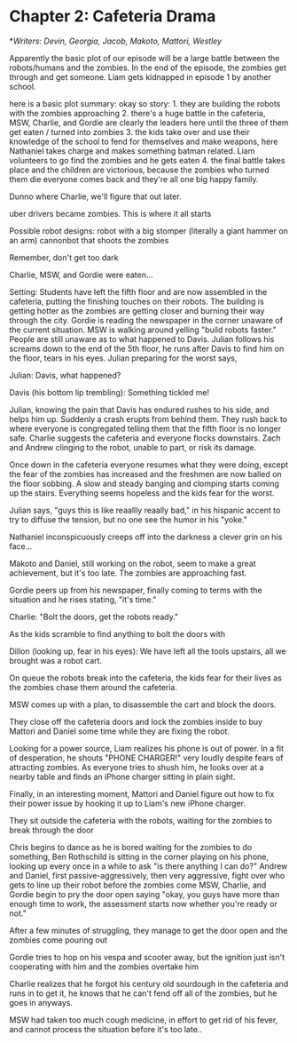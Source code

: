 # Chapter 2: Cafeteria Drama
**Writers: Devin, Georgia, Jacob, Makoto, Mattori, Westley*

Apparently the basic plot of our episode will be a large battle between the robots/humans and the zombies. In the end of the episode, the zombies get through and get someone.
Liam gets kidnapped in episode 1 by another school. 

here is a basic plot summary: okay so story: 1. they are building the robots with the zombies approaching 
2. there's a huge battle in the cafeteria, MSW, Charlie, and Gordie are clearly the leaders here until the three of them get eaten / turned into zombies 
3. the kids take over and use their knowledge of the school to fend for themselves and make weapons, here Nathaniel takes charge and makes something batman related. 
	Liam volunteers to go find the zombies and he gets eaten 
4. the final battle takes place and the children are victorious, because the zombies who turned them die everyone comes back and they're all one big happy family.

Dunno where Charlie, we'll figure that out later.

uber drivers became zombies. This is where it all starts

Possible robot designs: 
robot with a big stomper (literally a giant hammer on an arm)
cannonbot that shoots the zombies

Remember, don't get too dark

Charlie, MSW, and Gordie were eaten...


Setting:
Students have left the fifth floor and are now assembled in the cafeteria, putting the finishing touches on their robots. The building is getting hotter as the zombies are getting closer and burning their way through the city. Gordie is reading the newspaper in the corner unaware of the current situation. MSW is walking around yelling "build robots faster." People are still unaware as to what happened to Davis. Julian follows his screams down to the end of the 5th floor, he runs after Davis to find him on the floor, tears in his eyes. Julian preparing for the worst says,

Julian: Davis, what happened?

Davis (his bottom lip trembling): Something tickled me!  

Julian, knowing the pain that Davis has endured rushes to his side, and helps him up. Suddenly a crash erupts from behind them. They rush back to where everyone is congregated telling them that the fifth floor is no longer safe. Charlie suggests the cafeteria and everyone flocks downstairs. Zach and Andrew clinging to the robot, unable to part, or risk its damage. 

Once down in the cafeteria everyone resumes what they were doing, except the fear of the zombies has increased and the freshmen are now balled on the floor sobbing. A slow and steady banging and clomping starts coming up the stairs. Everything seems hopeless and the kids fear for the worst.

Julian says, "guys this is like reaallly reaally bad," in his hispanic accent to try to diffuse the tension, but no one see the humor in his "yoke."

Nathaniel inconspicuously creeps off into the darkness a clever grin on his face...

Makoto and Daniel, still working on the robot, seem to make a great achievement, but it's too late. The zombies are approaching fast. 

Gordie peers up from his newspaper, finally coming to terms with the situation and he rises stating, "it's time."

Charlie: "Bolt the doors, get the robots ready."

As the kids scramble to find anything to bolt the doors with

Dillon (looking up, fear in his eyes): We have left all the tools upstairs, all we brought was a robot cart.

On queue the robots break into the cafeteria, the kids fear for their lives as the zombies chase them around the cafeteria.

MSW comes up with a plan, to disassemble the cart and block the doors.

They close off the cafeteria doors and lock the zombies inside to buy Mattori and Daniel some time while they are fixing the robot.

Looking for a power source, Liam realizes his phone is out of power. In a fit of desperation, he shouts "PHONE CHARGER!" very loudly despite fears of attracting zombies. As everyone tries to shush him, he looks over at a nearby table and finds an iPhone charger sitting in plain sight.

Finally, in an interesting moment, Mattori and Daniel figure out how to fix their power issue by hooking it up to Liam's new iPhone charger.

They sit outside the cafeteria with the robots, waiting for the zombies to break through the door

Chris begins to dance as he is bored waiting for the zombies to do something, 
	Ben Rothschild is sitting in the corner playing on his phone, looking up every once in a while to ask "is there anything I can do?"
	Andrew and Daniel, first passive-aggressively, then very aggressive, fight over who gets to line up their robot before the zombies come
MSW, Charlie, and Gordie begin to pry the door open saying "okay, you guys have more than enough time to work, the assessment starts now whether you're ready or not."
	
After a few minutes of struggling, they manage to get the door open and the zombies come pouring out

Gordie tries to hop on his vespa and scooter away, but the ignition just isn't cooperating with him and the zombies overtake him

Charlie realizes that he forgot his century old sourdough in the cafeteria and runs in to get it, he knows that he can't fend off all of the zombies, but he goes in anyways. 

MSW had taken too much cough medicine, in effort to get rid of his fever, and cannot process the situation before it's too late..


